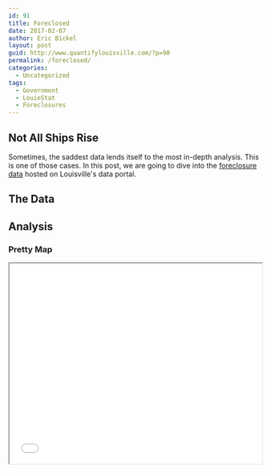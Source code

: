 ```yaml
---
id: 91
title: Foreclosed
date: 2017-02-07
author: Eric Bickel
layout: post
guid: http://www.quantifylouisville.com/?p=90
permalink: /foreclosed/
categories:
  - Uncategorized
tags:
  - Government
  - LouieStat
  - Foreclosures
---
```


## Not All Ships Rise

Sometimes, the saddest data lends itself to the most in-depth analysis. This is one of those cases. In this post, we are going to dive into the [foreclosure data](https://data.louisvilleky.gov/dataset/property-foreclosures) hosted on Louisville's data portal.

## The Data

## Analysis

### Pretty Map
<iframe src = "reported_crime.html" height = "400px" width = "100%" align = 'bottom'></iframe>